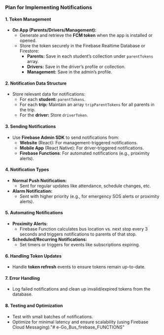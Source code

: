 ### **Plan for Implementing Notifications**  

#### **1. Token Management**  
- **On App (Parents/Drivers/Management):**  
  - Generate and retrieve the **FCM token** when the app is installed or opened.  
  - Store the token securely in the Firebase Realtime Database or Firestore:  
    - **Parents:** Save in each student’s collection under `parentTokens` array.  
    - **Drivers:** Save in the driver’s profile or collection.  
    - **Management:** Save in the admin’s profile.  

#### **2. Notification Data Structure**  
- Store relevant data for notifications:  
  - For each **student:** `parentTokens`.  
  - For each **trip:** Maintain an array `tripParentTokens` for all parents in the trip.  
  - For the **driver:** Store `driverToken`.  

#### **3. Sending Notifications**  
- Use **Firebase Admin SDK** to send notifications from:  
  - **Website** (React): For management-triggered notifications.  
  - **Mobile App** (React Native): For driver-triggered notifications.  
  - **Firebase Functions**: For automated notifications (e.g., proximity alerts).  

#### **4. Notification Types**  
- **Normal Push Notification:**  
  - Sent for regular updates like attendance, schedule changes, etc.  
- **Alarm Notification:**  
  - Sent with higher priority (e.g., for emergency SOS alerts or proximity alerts).  

#### **5. Automating Notifications**  
- **Proximity Alerts:**  
  - Firebase Function calculates bus location vs. next stop every 3 seconds and triggers notifications to parents of that stop.  
- **Scheduled/Recurring Notifications:**  
  - Set timers or triggers for events like subscriptions expiring.  

#### **6. Handling Token Updates**  
- Handle **token refresh** events to ensure tokens remain up-to-date.  

#### **7. Error Handling**  
- Log failed notifications and clean up invalid/expired tokens from the database.  

#### **8. Testing and Optimization**  
- Test with small batches of notifications.  
- Optimize for minimal latency and ensure scalability (using Firebase Cloud Messaging)."# e-Go_Bus_firebase_FUNCTIONS" 
